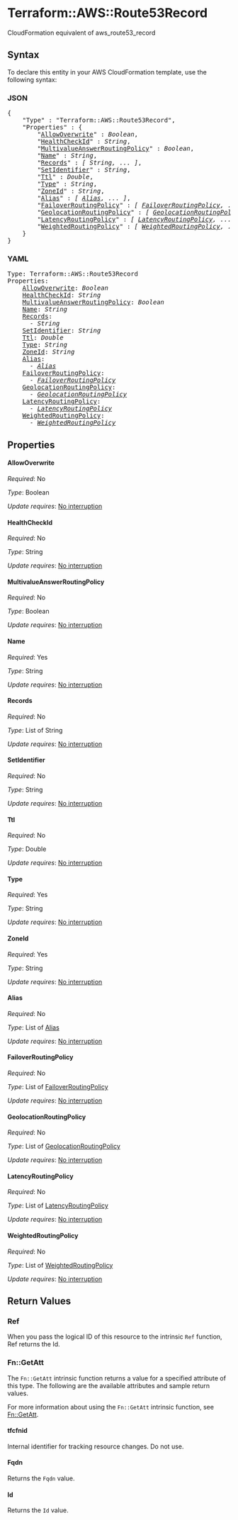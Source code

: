 # Terraform::AWS::Route53Record

CloudFormation equivalent of aws_route53_record

## Syntax

To declare this entity in your AWS CloudFormation template, use the following syntax:

### JSON

<pre>
{
    "Type" : "Terraform::AWS::Route53Record",
    "Properties" : {
        "<a href="#allowoverwrite" title="AllowOverwrite">AllowOverwrite</a>" : <i>Boolean</i>,
        "<a href="#healthcheckid" title="HealthCheckId">HealthCheckId</a>" : <i>String</i>,
        "<a href="#multivalueanswerroutingpolicy" title="MultivalueAnswerRoutingPolicy">MultivalueAnswerRoutingPolicy</a>" : <i>Boolean</i>,
        "<a href="#name" title="Name">Name</a>" : <i>String</i>,
        "<a href="#records" title="Records">Records</a>" : <i>[ String, ... ]</i>,
        "<a href="#setidentifier" title="SetIdentifier">SetIdentifier</a>" : <i>String</i>,
        "<a href="#ttl" title="Ttl">Ttl</a>" : <i>Double</i>,
        "<a href="#type" title="Type">Type</a>" : <i>String</i>,
        "<a href="#zoneid" title="ZoneId">ZoneId</a>" : <i>String</i>,
        "<a href="#alias" title="Alias">Alias</a>" : <i>[ <a href="alias.md">Alias</a>, ... ]</i>,
        "<a href="#failoverroutingpolicy" title="FailoverRoutingPolicy">FailoverRoutingPolicy</a>" : <i>[ <a href="failoverroutingpolicy.md">FailoverRoutingPolicy</a>, ... ]</i>,
        "<a href="#geolocationroutingpolicy" title="GeolocationRoutingPolicy">GeolocationRoutingPolicy</a>" : <i>[ <a href="geolocationroutingpolicy.md">GeolocationRoutingPolicy</a>, ... ]</i>,
        "<a href="#latencyroutingpolicy" title="LatencyRoutingPolicy">LatencyRoutingPolicy</a>" : <i>[ <a href="latencyroutingpolicy.md">LatencyRoutingPolicy</a>, ... ]</i>,
        "<a href="#weightedroutingpolicy" title="WeightedRoutingPolicy">WeightedRoutingPolicy</a>" : <i>[ <a href="weightedroutingpolicy.md">WeightedRoutingPolicy</a>, ... ]</i>
    }
}
</pre>

### YAML

<pre>
Type: Terraform::AWS::Route53Record
Properties:
    <a href="#allowoverwrite" title="AllowOverwrite">AllowOverwrite</a>: <i>Boolean</i>
    <a href="#healthcheckid" title="HealthCheckId">HealthCheckId</a>: <i>String</i>
    <a href="#multivalueanswerroutingpolicy" title="MultivalueAnswerRoutingPolicy">MultivalueAnswerRoutingPolicy</a>: <i>Boolean</i>
    <a href="#name" title="Name">Name</a>: <i>String</i>
    <a href="#records" title="Records">Records</a>: <i>
      - String</i>
    <a href="#setidentifier" title="SetIdentifier">SetIdentifier</a>: <i>String</i>
    <a href="#ttl" title="Ttl">Ttl</a>: <i>Double</i>
    <a href="#type" title="Type">Type</a>: <i>String</i>
    <a href="#zoneid" title="ZoneId">ZoneId</a>: <i>String</i>
    <a href="#alias" title="Alias">Alias</a>: <i>
      - <a href="alias.md">Alias</a></i>
    <a href="#failoverroutingpolicy" title="FailoverRoutingPolicy">FailoverRoutingPolicy</a>: <i>
      - <a href="failoverroutingpolicy.md">FailoverRoutingPolicy</a></i>
    <a href="#geolocationroutingpolicy" title="GeolocationRoutingPolicy">GeolocationRoutingPolicy</a>: <i>
      - <a href="geolocationroutingpolicy.md">GeolocationRoutingPolicy</a></i>
    <a href="#latencyroutingpolicy" title="LatencyRoutingPolicy">LatencyRoutingPolicy</a>: <i>
      - <a href="latencyroutingpolicy.md">LatencyRoutingPolicy</a></i>
    <a href="#weightedroutingpolicy" title="WeightedRoutingPolicy">WeightedRoutingPolicy</a>: <i>
      - <a href="weightedroutingpolicy.md">WeightedRoutingPolicy</a></i>
</pre>

## Properties

#### AllowOverwrite

_Required_: No

_Type_: Boolean

_Update requires_: [No interruption](https://docs.aws.amazon.com/AWSCloudFormation/latest/UserGuide/using-cfn-updating-stacks-update-behaviors.html#update-no-interrupt)

#### HealthCheckId

_Required_: No

_Type_: String

_Update requires_: [No interruption](https://docs.aws.amazon.com/AWSCloudFormation/latest/UserGuide/using-cfn-updating-stacks-update-behaviors.html#update-no-interrupt)

#### MultivalueAnswerRoutingPolicy

_Required_: No

_Type_: Boolean

_Update requires_: [No interruption](https://docs.aws.amazon.com/AWSCloudFormation/latest/UserGuide/using-cfn-updating-stacks-update-behaviors.html#update-no-interrupt)

#### Name

_Required_: Yes

_Type_: String

_Update requires_: [No interruption](https://docs.aws.amazon.com/AWSCloudFormation/latest/UserGuide/using-cfn-updating-stacks-update-behaviors.html#update-no-interrupt)

#### Records

_Required_: No

_Type_: List of String

_Update requires_: [No interruption](https://docs.aws.amazon.com/AWSCloudFormation/latest/UserGuide/using-cfn-updating-stacks-update-behaviors.html#update-no-interrupt)

#### SetIdentifier

_Required_: No

_Type_: String

_Update requires_: [No interruption](https://docs.aws.amazon.com/AWSCloudFormation/latest/UserGuide/using-cfn-updating-stacks-update-behaviors.html#update-no-interrupt)

#### Ttl

_Required_: No

_Type_: Double

_Update requires_: [No interruption](https://docs.aws.amazon.com/AWSCloudFormation/latest/UserGuide/using-cfn-updating-stacks-update-behaviors.html#update-no-interrupt)

#### Type

_Required_: Yes

_Type_: String

_Update requires_: [No interruption](https://docs.aws.amazon.com/AWSCloudFormation/latest/UserGuide/using-cfn-updating-stacks-update-behaviors.html#update-no-interrupt)

#### ZoneId

_Required_: Yes

_Type_: String

_Update requires_: [No interruption](https://docs.aws.amazon.com/AWSCloudFormation/latest/UserGuide/using-cfn-updating-stacks-update-behaviors.html#update-no-interrupt)

#### Alias

_Required_: No

_Type_: List of <a href="alias.md">Alias</a>

_Update requires_: [No interruption](https://docs.aws.amazon.com/AWSCloudFormation/latest/UserGuide/using-cfn-updating-stacks-update-behaviors.html#update-no-interrupt)

#### FailoverRoutingPolicy

_Required_: No

_Type_: List of <a href="failoverroutingpolicy.md">FailoverRoutingPolicy</a>

_Update requires_: [No interruption](https://docs.aws.amazon.com/AWSCloudFormation/latest/UserGuide/using-cfn-updating-stacks-update-behaviors.html#update-no-interrupt)

#### GeolocationRoutingPolicy

_Required_: No

_Type_: List of <a href="geolocationroutingpolicy.md">GeolocationRoutingPolicy</a>

_Update requires_: [No interruption](https://docs.aws.amazon.com/AWSCloudFormation/latest/UserGuide/using-cfn-updating-stacks-update-behaviors.html#update-no-interrupt)

#### LatencyRoutingPolicy

_Required_: No

_Type_: List of <a href="latencyroutingpolicy.md">LatencyRoutingPolicy</a>

_Update requires_: [No interruption](https://docs.aws.amazon.com/AWSCloudFormation/latest/UserGuide/using-cfn-updating-stacks-update-behaviors.html#update-no-interrupt)

#### WeightedRoutingPolicy

_Required_: No

_Type_: List of <a href="weightedroutingpolicy.md">WeightedRoutingPolicy</a>

_Update requires_: [No interruption](https://docs.aws.amazon.com/AWSCloudFormation/latest/UserGuide/using-cfn-updating-stacks-update-behaviors.html#update-no-interrupt)

## Return Values

### Ref

When you pass the logical ID of this resource to the intrinsic `Ref` function, Ref returns the Id.

### Fn::GetAtt

The `Fn::GetAtt` intrinsic function returns a value for a specified attribute of this type. The following are the available attributes and sample return values.

For more information about using the `Fn::GetAtt` intrinsic function, see [Fn::GetAtt](https://docs.aws.amazon.com/AWSCloudFormation/latest/UserGuide/intrinsic-function-reference-getatt.html).

#### tfcfnid

Internal identifier for tracking resource changes. Do not use.

#### Fqdn

Returns the <code>Fqdn</code> value.

#### Id

Returns the <code>Id</code> value.

